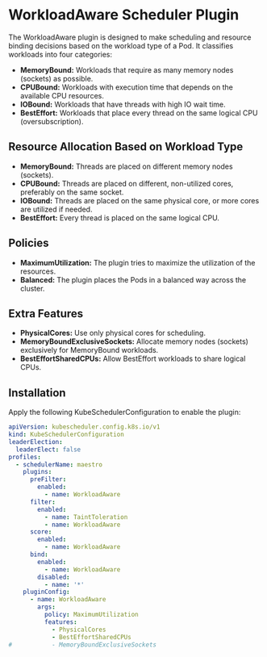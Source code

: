 # WorkloadAware Scheduler Plugin

The WorkloadAware plugin is designed to make scheduling and resource binding decisions based on the workload type of a Pod. It classifies workloads into four categories:

- **MemoryBound:** Workloads that require as many memory nodes (sockets) as possible.
- **CPUBound:** Workloads with execution time that depends on the available CPU resources.
- **IOBound:** Workloads that have threads with high IO wait time.
- **BestEffort:** Workloads that place every thread on the same logical CPU (oversubscription).

## Resource Allocation Based on Workload Type

- **MemoryBound:** Threads are placed on different memory nodes (sockets).
- **CPUBound:** Threads are placed on different, non-utilized cores, preferably on the same socket.
- **IOBound:** Threads are placed on the same physical core, or more cores are utilized if needed.
- **BestEffort:** Every thread is placed on the same logical CPU.

## Policies

- **MaximumUtilization:** The plugin tries to maximize the utilization of the resources.
- **Balanced:** The plugin places the Pods in a balanced way across the cluster. 

## Extra Features

- **PhysicalCores:** Use only physical cores for scheduling.
- **MemoryBoundExclusiveSockets:** Allocate memory nodes (sockets) exclusively for MemoryBound workloads.
- **BestEffortSharedCPUs:** Allow BestEffort workloads to share logical CPUs.

## Installation

Apply the following KubeSchedulerConfiguration to enable the plugin:

```yaml
apiVersion: kubescheduler.config.k8s.io/v1
kind: KubeSchedulerConfiguration
leaderElection:
  leaderElect: false
profiles:
  - schedulerName: maestro
    plugins:
      preFilter:
        enabled:
          - name: WorkloadAware
      filter:
        enabled:
          - name: TaintToleration
          - name: WorkloadAware
      score:
        enabled:
          - name: WorkloadAware
      bind:
        enabled:
          - name: WorkloadAware
        disabled:
          - name: '*'
    pluginConfig:
      - name: WorkloadAware
        args:
          policy: MaximumUtilization
          features:
            - PhysicalCores
            - BestEffortSharedCPUs 
#           - MemoryBoundExclusiveSockets 
```